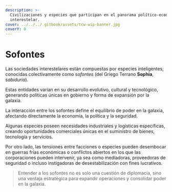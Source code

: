 ```yaml
---
description: >-
  Civilizaciones y especies que participan en el panorama político-económico
  interestelar.
cover: ../../../.gitbook/assets/tcw-wip-banner.jpg
coverY: 0
---
```


# Sofontes

Las sociedades interestelares están compuestas por especies inteligentes, conocidas colectivamente como _sofontes_ (del Griego Terrano **Sophia**, _sabiduria_).

Estas entidades varían en su desarrollo evolutivo, cultural y tecnológico, generando políticas únicas en gobierno y forma de expansión por la galaxia.

La interacción entre los sofontes define el equilibrio de poder en la galaxia, afectando directamente la economía, la política y la seguridad.

Algunas especies poseen necesidades industriales y logísticas específicas, creando oportunidades comerciales únicas en el suministro de bienes, tecnología y servicios.

Por otro lado, las tensiones entre facciones o especies pueden desembocar en guerras frías económicas o conflictos abiertos en los que las corporaciones pueden intervenir, ya sea como mediadoras, proveedoras de seguridad o incluso instigadoras de desestabilización con fines lucrativos.

> Entender a los sofontes no es solo una cuestión de diplomacia, sino una ventaja estratégica para expandir operaciones y consolidar poder en la galaxia.

